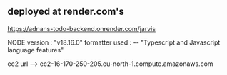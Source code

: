 ## deployed at render.com's


https://adnans-todo-backend.onrender.com/jarvis

NODE version : "v18.16.0"
formatter used : -- "Typescript and Javascript language features"

ec2 url --> ec2-16-170-250-205.eu-north-1.compute.amazonaws.com